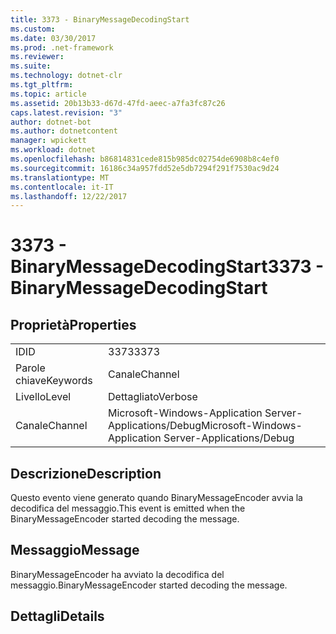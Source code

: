 ```yaml
---
title: 3373 - BinaryMessageDecodingStart
ms.custom: 
ms.date: 03/30/2017
ms.prod: .net-framework
ms.reviewer: 
ms.suite: 
ms.technology: dotnet-clr
ms.tgt_pltfrm: 
ms.topic: article
ms.assetid: 20b13b33-d67d-47fd-aeec-a7fa3fc87c26
caps.latest.revision: "3"
author: dotnet-bot
ms.author: dotnetcontent
manager: wpickett
ms.workload: dotnet
ms.openlocfilehash: b86814831cede815b985dc02754de6908b8c4ef0
ms.sourcegitcommit: 16186c34a957fdd52e5db7294f291f7530ac9d24
ms.translationtype: MT
ms.contentlocale: it-IT
ms.lasthandoff: 12/22/2017
---
```

# <a name="3373---binarymessagedecodingstart"></a><span data-ttu-id="5b5e9-102">3373 - BinaryMessageDecodingStart</span><span class="sxs-lookup"><span data-stu-id="5b5e9-102">3373 - BinaryMessageDecodingStart</span></span>
## <a name="properties"></a><span data-ttu-id="5b5e9-103">Proprietà</span><span class="sxs-lookup"><span data-stu-id="5b5e9-103">Properties</span></span>  
  
|||  
|-|-|  
|<span data-ttu-id="5b5e9-104">ID</span><span class="sxs-lookup"><span data-stu-id="5b5e9-104">ID</span></span>|<span data-ttu-id="5b5e9-105">3373</span><span class="sxs-lookup"><span data-stu-id="5b5e9-105">3373</span></span>|  
|<span data-ttu-id="5b5e9-106">Parole chiave</span><span class="sxs-lookup"><span data-stu-id="5b5e9-106">Keywords</span></span>|<span data-ttu-id="5b5e9-107">Canale</span><span class="sxs-lookup"><span data-stu-id="5b5e9-107">Channel</span></span>|  
|<span data-ttu-id="5b5e9-108">Livello</span><span class="sxs-lookup"><span data-stu-id="5b5e9-108">Level</span></span>|<span data-ttu-id="5b5e9-109">Dettagliato</span><span class="sxs-lookup"><span data-stu-id="5b5e9-109">Verbose</span></span>|  
|<span data-ttu-id="5b5e9-110">Canale</span><span class="sxs-lookup"><span data-stu-id="5b5e9-110">Channel</span></span>|<span data-ttu-id="5b5e9-111">Microsoft-Windows-Application Server-Applications/Debug</span><span class="sxs-lookup"><span data-stu-id="5b5e9-111">Microsoft-Windows-Application Server-Applications/Debug</span></span>|  
  
## <a name="description"></a><span data-ttu-id="5b5e9-112">Descrizione</span><span class="sxs-lookup"><span data-stu-id="5b5e9-112">Description</span></span>  
 <span data-ttu-id="5b5e9-113">Questo evento viene generato quando BinaryMessageEncoder avvia la decodifica del messaggio.</span><span class="sxs-lookup"><span data-stu-id="5b5e9-113">This event is emitted when the BinaryMessageEncoder started decoding the message.</span></span>  
  
## <a name="message"></a><span data-ttu-id="5b5e9-114">Messaggio</span><span class="sxs-lookup"><span data-stu-id="5b5e9-114">Message</span></span>  
 <span data-ttu-id="5b5e9-115">BinaryMessageEncoder ha avviato la decodifica del messaggio.</span><span class="sxs-lookup"><span data-stu-id="5b5e9-115">BinaryMessageEncoder started decoding the message.</span></span>  
  
## <a name="details"></a><span data-ttu-id="5b5e9-116">Dettagli</span><span class="sxs-lookup"><span data-stu-id="5b5e9-116">Details</span></span>
